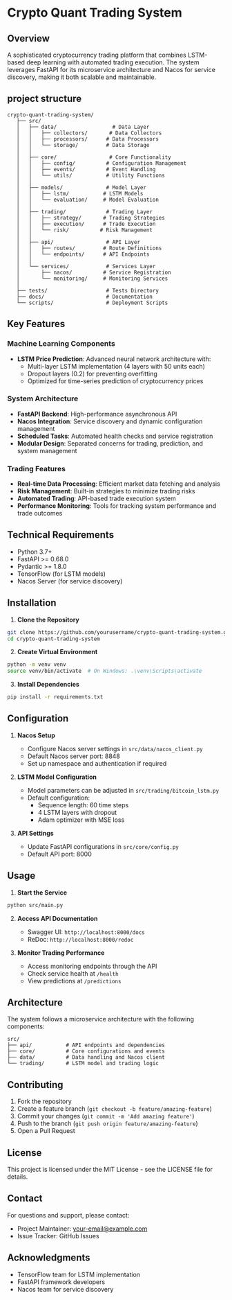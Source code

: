 # Crypto Quant Trading System

## Overview

A sophisticated cryptocurrency trading platform that combines LSTM-based deep learning with automated trading execution. The system leverages FastAPI for its microservice architecture and Nacos for service discovery, making it both scalable and maintainable.

## project structure
```
crypto-quant-trading-system/
   ├── src/
   │   ├── data/                  # Data Layer
   │   │   ├── collectors/       # Data Collectors
   │   │   ├── processors/      # Data Processors  
   │   │   └── storage/         # Data Storage
   │   │
   │   ├── core/                 # Core Functionality
   │   │   ├── config/          # Configuration Management
   │   │   ├── events/          # Event Handling
   │   │   └── utils/           # Utility Functions
   │   │
   │   ├── models/              # Model Layer
   │   │   ├── lstm/           # LSTM Models
   │   │   └── evaluation/     # Model Evaluation
   │   │
   │   ├── trading/             # Trading Layer
   │   │   ├── strategy/       # Trading Strategies
   │   │   ├── execution/      # Trade Execution
   │   │   └── risk/          # Risk Management
   │   │
   │   ├── api/                 # API Layer
   │   │   ├── routes/         # Route Definitions
   │   │   └── endpoints/      # API Endpoints
   │   │
   │   └── services/            # Services Layer
   │       ├── nacos/          # Service Registration
   │       └── monitoring/     # Monitoring Services
   │
   ├── tests/                   # Tests Directory
   ├── docs/                    # Documentation
   └── scripts/                 # Deployment Scripts
```
## Key Features

### Machine Learning Components
- **LSTM Price Prediction**: Advanced neural network architecture with:
  - Multi-layer LSTM implementation (4 layers with 50 units each)
  - Dropout layers (0.2) for preventing overfitting
  - Optimized for time-series prediction of cryptocurrency prices

### System Architecture
- **FastAPI Backend**: High-performance asynchronous API
- **Nacos Integration**: Service discovery and dynamic configuration management
- **Scheduled Tasks**: Automated health checks and service registration
- **Modular Design**: Separated concerns for trading, prediction, and system management

### Trading Features
- **Real-time Data Processing**: Efficient market data fetching and analysis
- **Risk Management**: Built-in strategies to minimize trading risks
- **Automated Trading**: API-based trade execution system
- **Performance Monitoring**: Tools for tracking system performance and trade outcomes

## Technical Requirements

- Python 3.7+
- FastAPI >= 0.68.0
- Pydantic >= 1.8.0
- TensorFlow (for LSTM models)
- Nacos Server (for service discovery)

## Installation

1. **Clone the Repository**
```bash
git clone https://github.com/yourusername/crypto-quant-trading-system.git
cd crypto-quant-trading-system
```

2. **Create Virtual Environment**
```bash
python -m venv venv
source venv/bin/activate  # On Windows: .\venv\Scripts\activate
```

3. **Install Dependencies**
```bash
pip install -r requirements.txt
```

## Configuration

1. **Nacos Setup**
   - Configure Nacos server settings in `src/data/nacos_client.py`
   - Default Nacos server port: 8848
   - Set up namespace and authentication if required

2. **LSTM Model Configuration**
   - Model parameters can be adjusted in `src/trading/bitcoin_lstm.py`
   - Default configuration:
     - Sequence length: 60 time steps
     - 4 LSTM layers with dropout
     - Adam optimizer with MSE loss

3. **API Settings**
   - Update FastAPI configurations in `src/core/config.py`
   - Default API port: 8000

## Usage

1. **Start the Service**
```bash
python src/main.py
```

2. **Access API Documentation**
   - Swagger UI: `http://localhost:8000/docs`
   - ReDoc: `http://localhost:8000/redoc`

3. **Monitor Trading Performance**
   - Access monitoring endpoints through the API
   - Check service health at `/health`
   - View predictions at `/predictions`

## Architecture

The system follows a microservice architecture with the following components:

```
src/
├── api/           # API endpoints and dependencies
├── core/          # Core configurations and events
├── data/          # Data handling and Nacos client
└── trading/       # LSTM model and trading logic
```

## Contributing

1. Fork the repository
2. Create a feature branch (`git checkout -b feature/amazing-feature`)
3. Commit your changes (`git commit -m 'Add amazing feature'`)
4. Push to the branch (`git push origin feature/amazing-feature`)
5. Open a Pull Request

## License

This project is licensed under the MIT License - see the LICENSE file for details.

## Contact

For questions and support, please contact:
- Project Maintainer: your-email@example.com
- Issue Tracker: GitHub Issues

## Acknowledgments

- TensorFlow team for LSTM implementation
- FastAPI framework developers
- Nacos team for service discovery